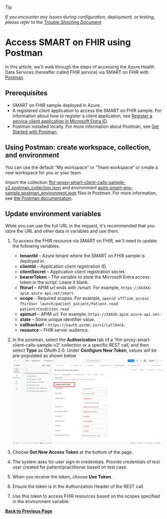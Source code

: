 > [!TIP]
> *If you encounter any issues during configuration, deployment, or testing, please refer to the [Trouble Shooting Document](../troubleshooting.md)*

# Access SMART on FHIR using Postman

In this article, we'll walk through the steps of accessing the Azure Health Data Services (hereafter called FHIR service) via SMART on FHIR with [Postman](https://www.getpostman.com/).

## Prerequisites

* SMART on FHIR sample deployed in Azure.
* A registered client application to access the SMART on FHIR sample. For information about how to register a client application, see [Register a service client application in Microsoft Entra ID](./../register-application.md). 
* Postman installed locally. For more information about Postman, see [Get Started with Postman](https://www.getpostman.com/).

## Using Postman: create workspace, collection, and environment

You can use the default “My workspace” or “Team workspace” or create a new workspace for you or your team.

Import the collection [fhir-proxy-smart-client-calls-sample-v2.postman_collection.json](./postman-collection/fhir-proxy-smart-client-calls-sample-v2.postman_collection.json) and environment [apim-smart-env-sample.postman_environment.json](./postman-collection/apim-smart-env-sample.postman_environment.json) files in Postman. For more information, see [the Postman documentation](https://learning.postman.com/docs/getting-started/importing-and-exporting-data/).

## Update environment variables

While you can use the full URL in the request, it's recommended that you store the URL and other data in variables and use them.

1. To access the FHIR resource via SMART on FHIR, we'll need to update the following variables.

    * **tenantId** – Azure tenant where the SMART on FHIR sample is deployed in. 
    * **clientId** – Application client registration ID.
    * **clientSecret** – Application client registration secret.
    * **bearerToken** – The variable to store the Microsoft Entra access token in the script. Leave it blank.
    * **fhirurl** – APIM url ends with /smart. For example, `https://XXXXX-apim.azure-api.net/smart`.
    * **scope** – Required scopes. For example, `openid offline_access fhirUser launch/patient patient/Patient.read patient/Condition.read` 
    * **apimurl** – APIM url. For example, `https://XXXXX-apim.azure-api.net`.
    * **state** – Some unique identifier value.
    * **callbackurl** – `https://oauth.pstmn.io/v1/callback`.
    * **resource** – FHIR server audience.

1. In the postman, select the **Authorization** tab of a 'fhir-proxy-smart-client-calls-sample-v2' collection or a specific REST call, and then select **Type** as OAuth 2.0. Under **Configure New Token**, values will be pre-populated as shown below
![A screenshot that shows postman configurations](../images/postman/Postman-Authorization-Tab.png)

1. Choose **Get New Access Token** at the bottom of the page.
1. The system asks for user sign-in credentials. Provide credentials of test user created for patient/practitioner based on test case. 
1. When you receive the token, choose **Use Token**.
1. Ensure the token is in the Authorization Header of the REST call.
1. Use this token to access FHIR resources based on the scopes specified in the environment variable.

**[Back to Previous Page](../deployment.md#6-use-postman-to-access-fhir-resource-via-smart-on-fhir-sample)**